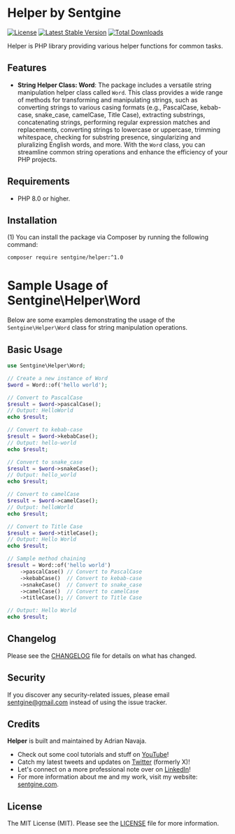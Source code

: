 # Helper by Sentgine

[![License](https://img.shields.io/badge/license-MIT-blue.svg)](LICENSE.md)
[![Latest Stable Version](https://img.shields.io/packagist/v/sentgine/helper.svg)](https://packagist.org/sentgine/helper)
[![Total Downloads](https://img.shields.io/packagist/dt/sentgine/helper.svg)](https://packagist.org/packages/sentgine/helper)

Helper is PHP library providing various helper functions for common tasks.

## Features

- **String Helper Class: Word**: The package includes a versatile string manipulation helper class called `Word`. This class provides a wide range of methods for transforming and manipulating strings, such as converting strings to various casing formats (e.g., PascalCase, kebab-case, snake_case, camelCase, Title Case), extracting substrings, concatenating strings, performing regular expression matches and replacements, converting strings to lowercase or uppercase, trimming whitespace, checking for substring presence, singularizing and pluralizing English words, and more. With the `Word` class, you can streamline common string operations and enhance the efficiency of your PHP projects.

## Requirements
- PHP 8.0 or higher.

## Installation

(1) You can install the package via Composer by running the following command:

```bash
composer require sentgine/helper:^1.0
```

# Sample Usage of Sentgine\Helper\Word

Below are some examples demonstrating the usage of the `Sentgine\Helper\Word` class for string manipulation operations.

## Basic Usage

```php
use Sentgine\Helper\Word;

// Create a new instance of Word
$word = Word::of('hello world');

// Convert to PascalCase
$result = $word->pascalCase();
// Output: HelloWorld
echo $result;

// Convert to kebab-case
$result = $word->kebabCase();
// Output: hello-world
echo $result;

// Convert to snake_case
$result = $word->snakeCase();
// Output: hello_world
echo $result;

// Convert to camelCase
$result = $word->camelCase();
// Output: helloWorld
echo $result;

// Convert to Title Case
$result = $word->titleCase();
// Output: Hello World
echo $result;

// Sample method chaining
$result = Word::of('hello world')
    ->pascalCase() // Convert to PascalCase
    ->kebabCase()  // Convert to kebab-case
    ->snakeCase()  // Convert to snake_case
    ->camelCase()  // Convert to camelCase
    ->titleCase(); // Convert to Title Case

// Output: Hello World
echo $result;
```

## Changelog
Please see the [CHANGELOG](https://github.com/sentgine/helper/blob/main/CHANGELOG.md) file for details on what has changed.

## Security
If you discover any security-related issues, please email sentgine@gmail.com instead of using the issue tracker.

## Credits
**Helper** is built and maintained by Adrian Navaja.
- Check out some cool tutorials and stuff on [YouTube](https://www.youtube.com/@sentgine)!
- Catch my latest tweets and updates on [Twitter](https://twitter.com/sentgine) (formerly X)!
- Let's connect on a more professional note over on [LinkedIn](https://www.linkedin.com/in/adrian-navaja/)!
- For more information about me and my work, visit my website: [sentgine.com](https://www.sentgine.com/).

## License
The MIT License (MIT). Please see the [LICENSE](https://github.com/sentgine/helper/blob/main/LICENSE) file for more information.